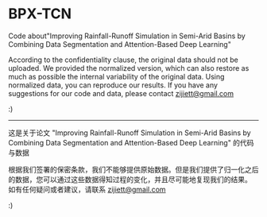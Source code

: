 # BPX-TCN
Code about"Improving Rainfall-Runoff Simulation in Semi-Arid Basins by Combining Data Segmentation and Attention-Based Deep Learning"

According to the confidentiality clause, the original data should not be uploaded. We provided the normalized version, which can also restore as much as possible the internal variability of the original data.
Using normalized data, you can reproduce our results. If you have any suggestions for our code and data, please contact zijiett@gmail.com

:)

----------------------------------------------------------------------------------------------------------------------------------------------------------------------------------------------------------------

这是关于论文 "Improving Rainfall-Runoff Simulation in Semi-Arid Basins by Combining Data Segmentation and Attention-Based Deep Learning" 的代码与数据

根据我们签署的保密条款，我们不能够提供原始数据。但是我们提供了归一化之后的数据，您可以通过这些数据得知过程的变化，并且尽可能地复现我们的结果。
如有任何疑问或者建议，请联系 zijiett@gmail.com

:)
